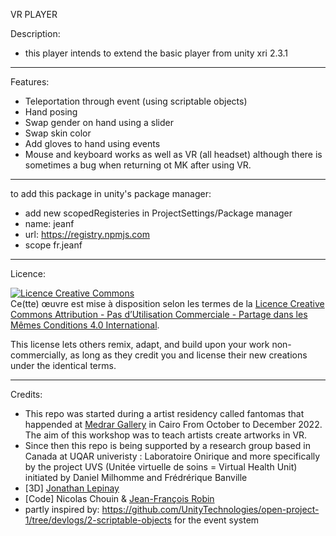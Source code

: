 VR PLAYER


Description:
- this player intends to extend the basic player from unity xri 2.3.1

------------------------------------------------------------------------------------------------------
Features:
- Teleportation through event (using scriptable objects)
- Hand posing
- Swap gender on hand using a slider
- Swap skin color
- Add gloves to hand using events
- Mouse and keyboard works as well as VR (all headset) although there is sometimes a bug when returning ot MK after using VR.





------------------------------------------------------------------------------------------------------
to add this package in unity's package manager:
- add new scopedRegisteries in ProjectSettings/Package manager
- name: jeanf
- url: https://registry.npmjs.com
- scope fr.jeanf



------------------------------------------------------------------------------------------------------
Licence:

<a rel="license" href="http://creativecommons.org/licenses/by-nc-sa/4.0/"><img alt="Licence Creative Commons" style="border-width:0" src="https://i.creativecommons.org/l/by-nc-sa/4.0/88x31.png" /></a><br />Ce(tte) œuvre est mise à disposition selon les termes de la <a rel="license" href="http://creativecommons.org/licenses/by-nc-sa/4.0/">Licence Creative Commons Attribution - Pas d’Utilisation Commerciale - Partage dans les Mêmes Conditions 4.0 International</a>.

This license lets others remix, adapt, and build upon your work non-commercially, as long as they credit you and license their new creations under the identical terms.

------------------------------------------------------------------------------------------------------
Credits:

- This repo was started during a artist residency called fantomas that happended at <a href="https://www.medrar.org/intro-to-vr/">Medrar Gallery</a> in Cairo From October to December 2022. The aim of this workshop was to teach artists create artworks in VR.
- Since then this repo is being supported by a research group based in Canada at UQAR univeristy : Laboratoire Onirique and more specifically by the project UVS (Unitée virtuelle de soins = Virtual Health Unit) initiated by Daniel Milhomme and Frédrérique Banville
- [3D] <a href="https://www.linkedin.com/in/jonathan-l%C3%A9pinay/?originalSubdomain=ca">Jonathan Lepinay</a>
- [Code] Nicolas Chouin & <a href="https://jeanfrancoisrobin.art">Jean-François Robin</a>
- partly inspired by: https://github.com/UnityTechnologies/open-project-1/tree/devlogs/2-scriptable-objects for the event system
